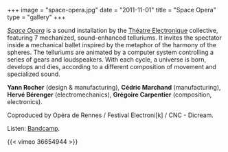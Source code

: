 +++
image = "space-opera.jpg"
date = "2011-11-01"
title = "Space Opera"
type = "gallery"
+++

*[Space Opera](https://grgrcrpntr.bandcamp.com/album/space-opera)* is a sound installation by the [Théatre Electronique](https://www.yannrocher.org/soundart) collective, featuring 7 mechanized, sound-enhanced telluriums. It invites the spectator inside a mechanical ballet inspired by the metaphor of the harmony of the spheres. The telluriums are animated by a computer system controlling a series of gears and loudspeakers. With each cycle, a universe is born, develops and dies, according to a different composition of movement and specialized sound.

**Yann Rocher** (design & manufacturing),
**Cédric Marchand** (manufacturing),
**Hervé Bérenger** (electromechanics),
**Grégoire Carpentier** (composition, electronics).

Coproduced by Opéra de Rennes / Festival Electroni\[k\] / CNC - Dicream.

Listen: [Bandcamp](https://grgrcrpntr.bandcamp.com/album/space-opera).

{{< vimeo 36654944 >}}